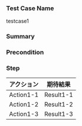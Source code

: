 ### Test Case Name
testcase1


### Summary


### Precondition


### Step
| アクション | 期待結果 |
|---|---|
| Action1-1 | Result1-1 |
| Action1-2 | Result1-2 |
| Action1-3 | Result1-3 |


